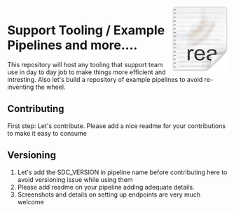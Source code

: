 <img src="/images/readme.png" align="right" />

# Support Tooling / Example Pipelines and more....

This repository will host any tooling that support team use in day to day job to make things more efficient and intresting. Also let's build a repository of example pipelines to avoid re-inventing the wheel.

## Contributing

First step: Let's contribute.
Please add a nice readme for your contributions to make it easy to consume

## Versioning

1) Let's add the SDC_VERSION in pipeline name before contributing here to avoid versioning issue while using them
2) Please add readme on your pipeline adding adequate details.
3) Screenshots and details on setting up endpoints are very much welcome





